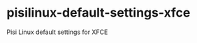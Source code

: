 pisilinux-default-settings-xfce
===============================

Pisi Linux default settings for XFCE
